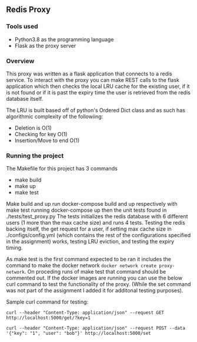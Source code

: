 ## Redis Proxy

### Tools used
- Python3.8 as the programming language
- Flask as the proxy server

### Overview
This proxy was written as a flask application that connects to a redis service. To interact with the proxy you can make REST calls to the flask application which then checks the local LRU cache for the existing user, if it is not found or if it is past the expiry time the user is retrieved from the redis database itself.

The LRU is built based off of python's Ordered Dict class and as such has algorithmic complexity of the followiing:
 - Deletion is O(1)
 - Checking for key O(1)
 - Insertion/Move to end O(1)

### Running the project
The Makefile for this project has 3 commands
 - make build
 - make up
 - make test

Make build and up run docker-compose build and up respectively with make test running docker-compose up then the unit tests found in ./tests/test_proxy.py
The tests initializes the redis database with 6 different users (1 more than the max cache size) and runs 4 tests. Testing the redis backing itself, the get request for a user, if setting max cache size in ./configs/config.yml (which contains the rest of the configurations specified in the assignment) works, testing LRU eviction, and testing the expiry timing.

As make test is the first command expected to be ran it includes the command to make the docker network ```docker network create proxy-network```. On proceding runs of make test that command should be commented out. If the docker images are running you can use the below curl command to test the functionality of the proxy. (While the set command was not part of the assignment I added it for additonal testing purposes).

Sample curl command for testing:

```curl --header "Content-Type: application/json" --request GET http://localhost:5000/get/?key=1```

```curl --header "Content-Type: application/json" --request POST --data '{"key": "1", "user": "bob"}' http://localhost:5000/set```
